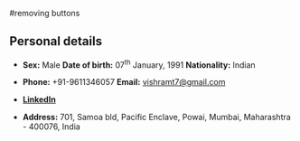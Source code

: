 #removing buttons

## Personal details

- **Sex:** Male   **Date of birth:** 07<sup>th</sup> January, 1991  **Nationality:** Indian

- **Phone:** +91-9611346057     **Email:** vishramt7@gmail.com

- **[LinkedIn](https://www.linkedin.com/in/vishram-terse-a7b83a3b/)**

- **Address:** 701, Samoa bld, Pacific Enclave, Powai, Mumbai, Maharashtra - 400076, India
